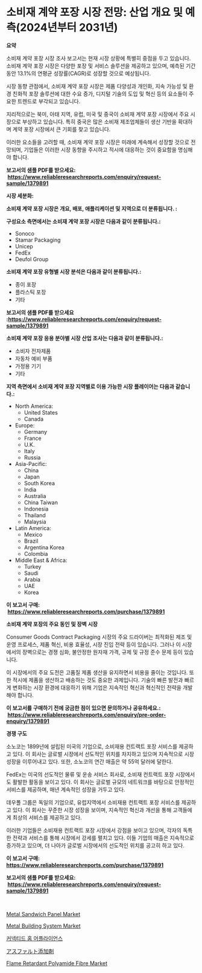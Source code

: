 <p><h1>소비재 계약 포장 시장 전망: 산업 개요 및 예측(2024년부터 2031년)</h1></p><p><strong>요약</strong></p>
<p><p>소비재 계약 포장 시장 조사 보고서는 현재 시장 상황에 특별히 중점을 두고 있습니다. 소비재 계약 포장 시장은 다양한 포장 및 서비스 솔루션을 제공하고 있으며, 예측된 기간 동안 13.1%의 연평균 성장률(CAGR)로 성장할 것으로 예상됩니다.</p><p>시장 동향 관점에서, 소비재 계약 포장 시장은 제품 다양성과 개인화, 지속 가능성 및 환경 친화적 포장 솔루션에 대한 수요 증가, 디지털 기술의 도입 및 혁신 등의 요소들이 주요한 트렌드로 부각되고 있습니다.</p><p>지리적으로는 북미, 아태 지역, 유럽, 미국 및 중국이 소비재 계약 포장 시장에서 주요 시장으로 부상하고 있습니다. 특히 중국은 많은 소비재 제조업체들이 생산 기반을 확대하며 계약 포장 시장에서 큰 기회를 찾고 있습니다.</p><p>이러한 요소들을 고려할 때, 소비재 계약 포장 시장은 미래에 계속해서 성장할 것으로 전망되며, 기업들은 이러한 시장 동향을 주시하고 적시에 대응하는 것이 중요함을 명심해야 합니다.</p></p>
<p><strong>보고서의 샘플 PDF를 받으세요: &nbsp;<a href="https://www.reliableresearchreports.com/enquiry/request-sample/1379891">https://www.reliableresearchreports.com/enquiry/request-sample/1379891</a></strong></p>
<p><strong>시장 세분화:</strong></p>
<p><strong> 소비재 계약 포장 시장은 개요, 배포, 애플리케이션 및 지역으로 더 분류됩니다. :</strong></p>
<p><strong>구성요소 측면에서는 소비재 계약 포장 시장은 다음과 같이 분류됩니다.:</strong></p>
<p><ul><li>Sonoco</li><li>Stamar Packaging</li><li>Unicep</li><li>FedEx</li><li>Deufol Group</li></ul></p>
<p><strong> 소비재 계약 포장 유형별 시장 분석은 다음과 같이 분류됩니다.:</strong></p>
<p><ul><li>종이 포장</li><li>플라스틱 포장</li><li>기타</li></ul></p>
<p><strong>보고서의 샘플 PDF를 받으세요 :<a href="https://www.reliableresearchreports.com/enquiry/request-sample/1379891">https://www.reliableresearchreports.com/enquiry/request-sample/1379891</a></strong></p>
<p><strong> 소비재 계약 포장 응용 분야별 시장 산업 조사는 다음과 같이 분류됩니다.:</strong></p>
<p><ul><li>소비자 전자제품</li><li>자동차 예비 부품</li><li>가정용 기기</li><li>기타</li></ul></p>
<p><strong>지역 측면에서 소비재 계약 포장 지역별로 이용 가능한 시장 플레이어는 다음과 같습니다.:</strong></p>
<p><ul>
    <li>
        North America:
        <ul>
            <li>United States</li>
            <li>Canada</li>
        </ul>
    </li>
    <li>
        Europe:
        <ul>
            <li>Germany</li>
            <li>France</li>
            <li>U.K.</li>
            <li>Italy</li>
            <li>Russia</li>
        </ul>
    </li>
    <li>
        Asia-Pacific:
        <ul>
            <li>China</li>
            <li>Japan</li>
            <li>South Korea</li>
            <li>India</li>
            <li>Australia</li>
            <li>China Taiwan</li>
            <li>Indonesia</li>
            <li>Thailand</li>
            <li>Malaysia</li>
        </ul>
    </li>
    <li>
        Latin America:
        <ul>
            <li>Mexico</li>
            <li>Brazil</li>
            <li>Argentina Korea</li>
            <li>Colombia</li>
        </ul>
    </li>
    <li>
        Middle East & Africa:
        <ul>
            <li>Turkey</li>
            <li>Saudi</li>
            <li>Arabia</li>
            <li>UAE</li>
            <li>Korea</li>
        </ul>
    </li>
    </ul></p>
<p><strong>이 보고서 구매: &nbsp;<a href="https://www.reliableresearchreports.com/purchase/1379891">https://www.reliableresearchreports.com/purchase/1379891</a></strong></p>
<p><strong>소비재 계약 포장의 주요 동인 및 장벽 시장</strong></p>
<p><p>Consumer Goods Contract Packaging 시장의 주요 드라이버는 최적화된 제조 및 운영 프로세스, 제품 혁신, 비용 효율성, 시장 진입 전략 등이 있습니다. 그러나 이 시장에서의 장벽으로는 경쟁 심화, 불안정한 원자재 가격, 규제 및 규정 준수 문제 등이 있습니다.</p><p>이 시장에서의 주요 도전은 고품질 제품 생산을 유지하면서 비용을 줄이는 것입니다. 또한 적시에 제품을 생산하고 배송하는 것도 중요한 과제입니다. 기술의 빠른 발전과 빠르게 변화하는 시장 환경에 대응하기 위해 기업은 지속적인 혁신과 혁신적인 전략을 개발해야 합니다.</p></p>
<p><strong>이 보고서를 구매하기 전에 궁금한 점이 있으면 문의하거나 공유하세요.: &nbsp;<a href="https://www.reliableresearchreports.com/enquiry/pre-order-enquiry/1379891">https://www.reliableresearchreports.com/enquiry/pre-order-enquiry/1379891</a></strong></p>
<p><strong>경쟁 구도</strong></p>
<p><p>소노코는 1899년에 설립된 미국의 기업으로, 소비재용 컨트랙트 포장 서비스를 제공하고 있다. 이 회사는 글로벌 시장에서 선도적인 위치를 차지하고 있으며 지속적으로 시장 성장을 이루어내고 있다. 또한, 소노코의 연간 매출은 약 55억 달러에 달한다.</p><p>FedEx는 미국의 선도적인 물류 및 운송 서비스 회사로, 소비재 컨트랙트 포장 시장에서도 활발한 활동을 보이고 있다. 이 회사는 글로벌 규모의 네트워크를 바탕으로 안정적인 서비스를 제공하며, 매년 계속적인 성장을 거두고 있다.</p><p>데우폴 그룹은 독일의 기업으로, 유럽지역에서 소비재용 컨트랙트 포장 서비스를 제공하고 있다. 이 회사는 꾸준한 시장 성장을 보이며, 지속적인 혁신과 개선을 통해 고객들에게 최상의 서비스를 제공하고 있다.</p><p>이러한 기업들은 소비재용 컨트랙트 포장 시장에서 강점을 보이고 있으며, 각자의 독특한 전략과 서비스를 통해 시장에서 강세를 펼치고 있다. 이들 기업의 매출은 지속적으로 증가하고 있으며, 더 나아가 글로벌 시장에서의 선도적인 위치를 공고히 하고 있다.</p></p>
<p><strong>이 보고서 구매: &nbsp; <a href="https://www.reliableresearchreports.com/purchase/1379891">https://www.reliableresearchreports.com/purchase/1379891</a></strong></p>
<p><strong>보고서의 샘플 PDF를 받으세요: &nbsp;<a href="https://www.reliableresearchreports.com/enquiry/request-sample/1379891">https://www.reliableresearchreports.com/enquiry/request-sample/1379891</a></strong><strong></strong></p>
<p>&nbsp;</p>
<p><p><a href="https://issuu.com/reportprime-2/docs/metal-sandwich-panel-market-size-2030.pptx">Metal Sandwich Panel Market</a></p><p><a href="https://issuu.com/reportprime-2/docs/metal-building-system-market-size-2030.pptx">Metal Building System Market</a></p><p><a href="https://github.com/nuekbpymrrz5/Market-Research-Report-List-1/blob/main/3385795194674.md">커넥티드 홈 어플라이언스</a></p><p><a href="https://github.com/jkjreqjscoxx7/Market-Research-Report-List-1/blob/main/7010902262.md">アスファルト添加剤</a></p><p><a href="https://github.com/yoshih12/Market-Research-Report-List-2/blob/main/flame-retardant-polyamide-fibre-market.md">Flame Retardant Polyamide Fibre Market</a></p></p>